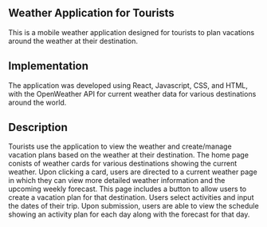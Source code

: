## Weather Application for Tourists

This is a mobile weather application designed for tourists to plan vacations around the weather at their destination.

## Implementation

The application was developed using React, Javascript, CSS, and HTML, with the OpenWeather API for current weather data for various destinations around the world.

## Description

Tourists use the application to view the weather and create/manage vacation plans based on the weather at their destination. The home page conists of weather cards for various destinations showing the current weather. Upon clicking a card, users are directed to a current weather page in which they can view more detailed weather information and the upcoming weekly forecast. This page includes a button to allow users to create a vacation plan for that destination. Users select activities and input the dates of their trip. Upon submission, users are able to view the schedule showing an activity plan for each day along with the forecast for that day.
